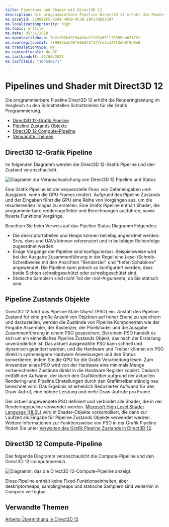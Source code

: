 ```yaml
---
title: Pipelines und Shader mit Direct3D 12
description: Die programmierbare Pipeline Direct3D 12 erhöht die Renderingleistung im Vergleich zu den Schnittstellen Schnittstellen für die Grafik Programmierung.
ms.assetid: 329882F5-D2A9-4D6D-AC3B-29F370D22C97
ms.localizationpriority: high
ms.topic: article
ms.date: 05/31/2018
ms.openlocfilehash: 3e2c392b3915443da2f287a5511f3959cbb7179f
ms.sourcegitcommit: af9983bab40fe0b042f177ce7ca79f2eb0f9d0e8
ms.translationtype: MT
ms.contentlocale: de-DE
ms.lasthandoff: 02/06/2021
ms.locfileid: "104548671"
---
```

# <a name="pipelines-and-shaders-with-direct3d-12"></a>Pipelines und Shader mit Direct3D 12

Die programmierbare Pipeline Direct3D 12 erhöht die Renderingleistung im Vergleich zu den Schnittstellen Schnittstellen für die Grafik Programmierung.

-   [Direct3D 12-Grafik Pipeline](#direct3d-12-graphics-pipeline)
-   [Pipeline Zustands Objekte](#pipeline-state-objects)
-   [Direct3D 12 Compute-Pipeline](#direct3d-12-compute-pipeline)
-   [Verwandte Themen](#related-topics)

## <a name="direct3d-12-graphics-pipeline"></a>Direct3D 12-Grafik Pipeline

Im folgenden Diagramm werden die Direct3D 12-Grafik Pipeline und der-Zustand veranschaulicht.

![Diagramm zur Veranschaulichung von Direct3D 12 Pipeline und Status](images/pipeline.png)

Eine Grafik Pipeline ist der sequenzielle Fluss von Dateneingaben und-Ausgaben, wenn die GPU Frames rendert. Aufgrund des Pipeline Zustands und der Eingaben führt die GPU eine Reihe von Vorgängen aus, um die resultierenden Images zu erstellen. Eine Grafik Pipeline enthält Shader, die programmierbare renderingoffekte und Berechnungen ausführen, sowie fixierte Funktions Vorgänge.

Beachten Sie beim Verweis auf das Pipeline Status Diagramm Folgendes:

-   Die deskriptortabellen und Heaps können beliebig angeordnet werden: Srvs, cbvs und UAVs können referenziert und in beliebiger Reihenfolge zugeordnet werden.
-   Einige Vorgänge der Pipeline sind konfigurierbar. Beispielsweise wird bei der Ausgabe Zusammenführung in der Regel eine Lese-/Schreib-Schreibweise mit den Ansichten "Renderziel" und "tiefen Schablone" angewendet. Die Pipeline kann jedoch so konfiguriert werden, dass beide Sichten schreibgeschützt oder schreibgeschützt sind.
-   Statische Samplern sind nicht Teil der root-Argumente, da Sie statisch sind.

## <a name="pipeline-state-objects"></a>Pipeline Zustands Objekte

Direct3D 12 führt das Pipeline State Object (PSO) ein. Anstatt den Pipeline Zustand für eine große Anzahl von Objekten auf hoher Ebene zu speichern und darzustellen, werden die Zustände von Pipeline Komponenten wie der Eingabe Assembler, der Rasterizer, der Pixelshader und die Ausgabe Zusammenführung in einem PSO gespeichert. Bei einem PSO handelt es sich um ein einheitliches Pipeline Zustands Objekt, das nach der Erstellung unveränderlich ist. Das aktuell ausgewählte PSO kann schnell und dynamisch geändert werden, und die Hardware und Treiber können ein PSO direkt in systemeigene Hardware Anweisungen und den Status konvertieren, indem Sie die GPU für die Grafik Verarbeitung lesen. Zum Anwenden eines PSO wird von der Hardware eine minimale Menge vorberechneter Zustände direkt in die Hardware Register kopiert. Dadurch entfällt der Aufwand, der durch den Grafiktreiber aufgrund der aktuellen Rendering-und Pipeline Einstellungen durch den Grafiktreiber ständig neu berechnet wird. Das Ergebnis ist erheblich Reduzierter Aufwand für den Draw-Aufruf, eine höhere Leistung und mehr Draw-Aufrufe pro Frame.

Der aktuell angewendete PSO definiert und verbindet alle Shader, die in der Renderingpipeline verwendet werden. [Microsoft High Level Shader Language (HLSL)](/windows/desktop/direct3dhlsl/dx-graphics-hlsl) wird in Shader-Objekte vorkompiliert, die dann zur Laufzeit als Eingabe für Pipeline Zustands Objekte verwendet werden. Weitere Informationen zur Funktionsweise von PSO in der Grafik Pipeline finden Sie unter [Verwalten des Grafik Pipeline Zustands in Direct3D 12](managing-graphics-pipeline-state-in-direct3d-12.md).

## <a name="direct3d-12-compute-pipeline"></a>Direct3D 12 Compute-Pipeline

Das folgende Diagramm veranschaulicht die Compute-Pipeline und den Direct3D 12-computebereich.

![Diagramm, das die Direct3D 12-Compute-Pipeline anzeigt.](images/compute-pipeline.png)

Diese Pipeline enthält keine Fixed-Funktionseinheiten, aber deskriptorheaps, samplingheaps und statische Samplern sind weiterhin in Compute verfügbar.

## <a name="related-topics"></a>Verwandte Themen

<dl> <dt>

[Arbeits Übermittlung in Direct3D 12](command-queues-and-command-lists.md)
</dt> </dl>

 

 